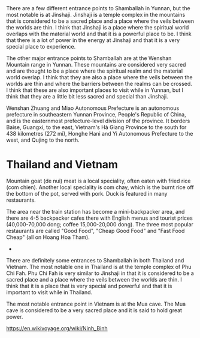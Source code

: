 ##

There are a few different entrance points to Shamballah in Yunnan, but the most notable is at Jinshaji. Jinshaji is a 
temple complex in the mountains that is considered to be a sacred place and a place where the veils between the worlds are 
thin. I think that Jinshaji is a place where the spiritual world overlaps with the material world and that it is a powerful 
place to be. I think that there is a lot of power in the energy at Jinshaji and that it is a very special place to experience.

The other major entrance points to Shamballah are at the Wenshan Mountain range in Yunnan. 
These mountains are considered very sacred and are thought to be a place where the spiritual realm and the material world 
overlap. I think that they are also a place where the veils between the worlds are thin and where the barriers between the realms 
can be crossed. I think that these are also important places to visit while in Yunnan, but I think that they are a little bit 
less sacred and special than Jinshaji.

Wenshan Zhuang and Miao Autonomous Prefecture is an autonomous prefecture in southeastern Yunnan Province, People's Republic of China, 
and is the easternmost prefecture-level division of the province. It borders Baise, Guangxi, to the east, Vietnam's Hà Giang Province to 
the south for 438 kilometres (272 mi), Honghe Hani and Yi Autonomous Prefecture to the west, and Qujing to the north.

# Thailand and Vietnam

Mountain goat (de nui) meat is a local speciality, often eaten with fried rice (com chien). Another local speciality is com chay, which is the burnt rice off the bottom of the pot, served with pork. Duck is featured in many restaurants.

The area near the train station has become a mini-backpacker area, and there are 4-5 backpacker cafes there with English menus and tourist prices (40,000-70,000 dong; coffee 15,000-20,000 dong). The three most popular restaurants are called "Good Food", "Cheap Good Food" and "Fast Food Cheap" (all on Hoang Hoa Tham).

*

There are definitely some entrances to Shamballah in both Thailand and Vietnam. The most notable one in Thailand is at the temple complex of Phu Chi Fah. Phu Chi Fah 
is very similar to Jinshaji in that it is considered to be a sacred place and a place where the veils between the worlds are thin. I think that it is a place that 
is very special and powerful and that it is important to visit while in Thailand.

The most notable entrance point in Vietnam is at the Mua cave. The Mua cave is considered to be a very sacred place and it is said to hold great power.

https://en.wikivoyage.org/wiki/Ninh_Binh





